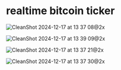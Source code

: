 # realtime bitcoin ticker

![CleanShot 2024-12-17 at 13 37 08@2x](https://github.com/user-attachments/assets/6217a6c3-0ca0-495a-bdd5-496dd3ea9ad0)

![CleanShot 2024-12-17 at 13 39 09@2x](https://github.com/user-attachments/assets/6f697e30-1c47-4186-8bf5-4a5b482f62d2)

![CleanShot 2024-12-17 at 13 37 21@2x](https://github.com/user-attachments/assets/9bc473b0-c0ad-4c3a-9a2a-6e1e1da51b24)

![CleanShot 2024-12-17 at 13 37 30@2x](https://github.com/user-attachments/assets/5379e132-d5ee-4af9-8ba9-f01926cb2315)

